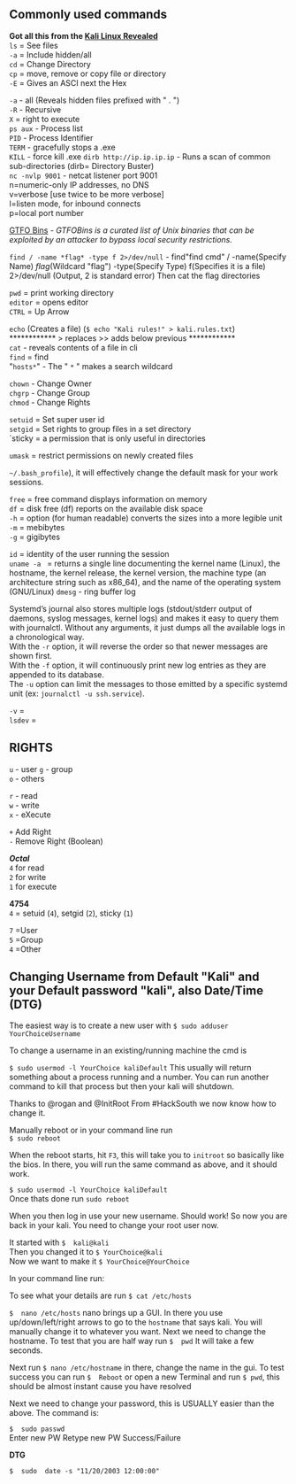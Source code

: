 ## Commonly used commands  

**Got all this from the [Kali Linux Revealed](https://www.kali.org/download-kali-linux-revealed-book/)**    
`ls` = See files  
`-a` = Include hidden/all  
`cd` = Change Directory  
`cp` = move, remove or copy file or directory  
`-E` = Gives an ASCI next the Hex

`-a` - all (Reveals hidden files prefixed with " . ")  
`-R` - Recursive  
`X` = right to execute  
`ps aux` - Process list  
`PID` - Process Identifier  
`TERM` - gracefully stops a .exe  
`KILL` - force kill .exe 
`dirb http://ip.ip.ip.ip` - Runs a scan of common sub-directories  (dirb= Directory Buster)  
`nc -nvlp 9001` - netcat listener port 9001  
n=numeric-only IP addresses, no DNS  
v=verbose [use twice to be more verbose]  
l=listen mode, for inbound connects    
p=local port number  

[GTFO Bins](https://gtfobins.github.io/)  -  *GTFOBins is a curated list of Unix binaries that can be exploited by an attacker to bypass local security restrictions.*  

`find / -name *flag* -type f 2>/dev/null` - find"find cmd" / -name(Specify Name) *flag*(Wildcard "flag") -type(Specify Type) f(Specifies it is a file) 2>/dev/null (Output, 2 is standard error) Then cat the flag directories  





`pwd` = print working directory  
`editor` = opens editor  
`CTRL` = Up Arrow  

`echo` (Creates a file) (`$ echo "Kali rules!" > kali.rules.txt`)  
************ > replaces >> adds below previous ************  
`cat` - reveals contents of a file in cli  
`find` = find  
"`hosts*`" - The " `*` " makes a search wildcard  

`chown` - Change Owner  
`chgrp` - Change Group  
`chmod` - Change Rights  

`setuid` = Set super user id  
`setgid` = Set rights to group files in a set directory  
`sticky = a permission that is only useful in directories  

`umask` = restrict permissions on newly created files  

`~/.bash_profile`), it will effectively change the default mask for your
work sessions.  

`free` = free command displays information on memory  
`df` = disk free (df) reports on the available disk space  
`-h` = option (for human readable) converts the sizes into a more legible unit  
`-m` = mebibytes  
`-g` = gigibytes  

`id` = identity of the user running the session  
`uname -a ` = returns a single line documenting the kernel name (Linux), the hostname, the kernel release, the kernel version, the machine type (an architecture string such as x86_64), and the name of the operating system (GNU/Linux)
`dmesg` - ring buffer log  

Systemd’s journal also stores multiple logs (stdout/stderr output of daemons, syslog messages,
kernel logs) and makes it easy to query them with journalctl. Without any arguments, it just
dumps all the available logs in a chronological way.   
With the `-r` option, it will reverse the order so that newer messages are shown first.   
With the `-f` option, it will continuously print new log entries as they are appended to its database.   
The `-u` option can limit the messages to those emitted by a specific systemd unit (ex: `journalctl -u ssh.service`).  

`-v` =   
`lsdev` =    


##  RIGHTS  

`u` - user 
`g` - group  
`o` - others  

`r` - read  
`w` - write  
`x` - eXecute  

`+` Add Right  
`-` Remove Right  (Boolean)  

***Octal***  
`4` for read   
`2` for write  
`1` for execute  

**4754**  
`4` = setuid (`4`), setgid (`2`), sticky (`1`)  

`7` =User  
`5` =Group  
`4` =Other  
## Changing Username from Default "Kali" and your Default password "kali", also Date/Time (DTG)

The easiest way is to create a new user with `$ sudo adduser YourChoiceUsername`  

To change a username in an existing/running machine the cmd is 

`$ sudo usermod -l YourChoice kaliDefault`  This usually will return something about a process running and a number. You can run another command to kill that process but then your kali will shutdown.

Thanks to @rogan and @InitRoot From #HackSouth we now know how to change it.

Manually reboot or in your command line run  
`$ sudo reboot`  

When the reboot starts, hit `F3`, this will take you to `initroot` so basically like the bios. In there, you will run the same command as above, and it should work.  

`$ sudo usermod -l YourChoice kaliDefault`  
Once thats done run `sudo reboot`  

When you then log in use your new username. Should work! So now you are back in your kali. You need to change your root user now.  

It started with `$  kali@kali`  
Then you changed it to `$ YourChoice@kali`  
Now we want to make it `$ YourChoice@YourChoice`  

In your command line run:  

To see what your details are run `$ cat /etc/hosts`  

`$  nano /etc/hosts`  nano brings up a GUI. In there you use up/down/left/right arrows to go to the `hostname` that says kali. You will manually change it to whatever you want. Next we need to change the hostname. To test that you are half way run `$  pwd` It will take a few seconds.  

Next run `$ nano /etc/hostname` in there, change the name in the gui. To test success you can run `$  Reboot` or open a new Terminal and run `$ pwd`, this should be almost instant cause you have resolved

Next we need to change your password, this is USUALLY easier than the above. The command is:  

`$  sudo passwd`  
Enter new PW
Retype new PW
Success/Failure  

**DTG**

`$  sudo  date -s "11/20/2003 12:00:00"`




